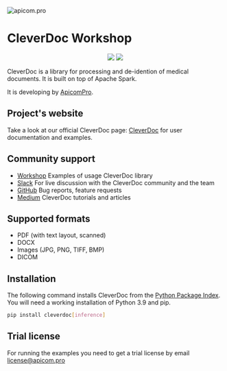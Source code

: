 ![apicom.pro](https://apicom.pro/static/logo-small-borderless.8f68168a2b0e.png)

# CleverDoc Workshop

<p align="center">
    <a href="https://pypi.org/project/cleverdoc/" alt="Package on PyPI">
        <img src="https://img.shields.io/pypi/v/cleverdoc.svg" /></a>
    <a href="https://github.com/ApiComPro/cleverdoc-workshop/actions/workflows/documentation.yml" alt="Package on PyPI">
            <img src="https://github.com/ApiComPro/cleverdoc-workshop/actions/workflows/documentation.yml/badge.svg" /></a>
</p>

CleverDoc is a library for processing and de-idention of medical documents. It is built on top of Apache Spark.

It is developing by [ApicomPro](https://apicom.pro/).

## Project's website
Take a look at our official CleverDoc page: [CleverDoc](https://cleverdoc.apicom.pro/) for user documentation and examples.

## Community support
- [Workshop](https://github.com/ApiComPro/cleverdoc-workshop) Examples of usage CleverDoc library
- [Slack](https://join.slack.com/t/apicompro/shared_invite/zt-2kf8ro3ts-N480VqC9Hq5uB_XK8EBfNg) For live discussion with the CleverDoc community and the team
- [GitHub](https://github.com/ApiComPro/cleverdoc-workshop/issues) Bug reports, feature requests
- [Medium](https://medium.com/@apicom.pro) CleverDoc tutorials and articles

## Supported formats

- PDF (with text layout, scanned)
- DOCX
- Images (JPG, PNG, TIFF, BMP)
- DICOM

## Installation
The following command installs CleverDoc from the [Python Package Index](https://pypi.org/project/cleverdoc/). You will need a working installation of Python 3.9 and pip.
```bash
pip install cleverdoc[inference]
```

## Trial license

For running the examples you need to get a trial license by email [license@apicom.pro](license@apicom.pro)

